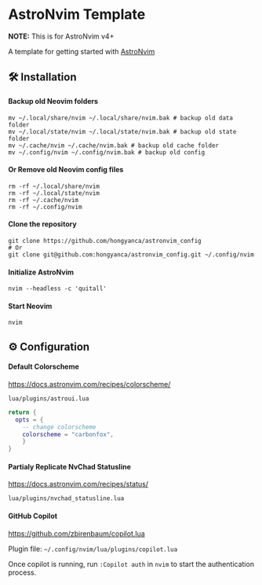 # AstroNvim Template

**NOTE:** This is for AstroNvim v4+

A template for getting started with [AstroNvim](https://github.com/AstroNvim/AstroNvim)

## 🛠️ Installation

#### Backup old Neovim folders

```
mv ~/.local/share/nvim ~/.local/share/nvim.bak # backup old data folder
mv ~/.local/state/nvim ~/.local/state/nvim.bak # backup old state folder
mv ~/.cache/nvim ~/.cache/nvim.bak # backup old cache folder
mv ~/.config/nvim ~/.config/nvim.bak # backup old config
```

#### Or Remove old Neovim config files

```
rm -rf ~/.local/share/nvim
rm -rf ~/.local/state/nvim
rm -rf ~/.cache/nvim
rm -rf ~/.config/nvim
```

#### Clone the repository

```shell
git clone https://github.com/hongyanca/astronvim_config
# Or
git clone git@github.com:hongyanca/astronvim_config.git ~/.config/nvim
```

#### Initialize AstroNvim

```shell
nvim --headless -c 'quitall'
```

#### Start Neovim

```shell
nvim
```



## ⚙️ Configuration

#### Default Colorscheme

https://docs.astronvim.com/recipes/colorscheme/

`lua/plugins/astroui.lua`

```lua
return {
  opts = {
    -- change colorscheme
    colorscheme = "carbonfox",
	}
}
```

#### Partialy Replicate NvChad Statusline

https://docs.astronvim.com/recipes/status/

`lua/plugins/nvchad_statusline.lua`

#### GitHub Copilot

https://github.com/zbirenbaum/copilot.lua

Plugin file: `~/.config/nvim/lua/plugins/copilot.lua`

Once copilot is running, run `:Copilot auth` in `nvim` to start the authentication process.





